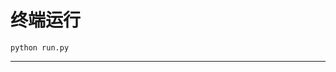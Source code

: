 # 终端运行

```shell
python run.py
```
********************************************************************************************************************************************************************************************************************************************************************************************************************************************************************************************************************************************************************************************************************************************************************************************